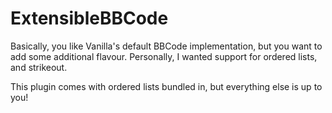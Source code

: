 # ExtensibleBBCode

Basically, you like Vanilla's default BBCode implementation, but you want to add some additional flavour. Personally, I wanted support for ordered lists, and strikeout.

This plugin comes with ordered lists bundled in, but everything else is up to you!
